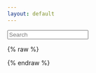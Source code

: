 ```yaml
---
layout: default
---
```



<div id="search">
    <form action="/search" method="get">
        <input type="text" id="search-query" name="q" placeholder="Search" autocomplete="off">
    </form>
</div>


<section id="search-results" style="display: none;">
    <p>Search results</p>
    <div class="entries">
    </div>
</section>


{% raw %}
<script id="search-results-template" type="text/mustache">
  {{#entries}}
    <article>
      <h3>
        {{#date}}<small><time datetime="{{pubdate}}" pubdate>{{displaydate}}</time></small>{{/date}}
        <a href="{{url}}">{{title}}</a>
      </h3>
    </article>
  {{/entries}}
</script>
{% endraw %}

<script src="/js/search.min.js" type="text/javascript" charset="utf-8"></script>

<script type="text/javascript">
    $(function() {
        $('#search-query').lunrSearch({
            indexUrl: '/search.json',             // URL of the `search.json` index data for your site
            results:  '#search-results',          // jQuery selector for the search results container
            entries:  '.entries',                 // jQuery selector for the element to contain the results list, must be a child of the results element above.
            template: '#search-results-template'  // jQuery selector for the Mustache.js template
        });
    });
</script>
